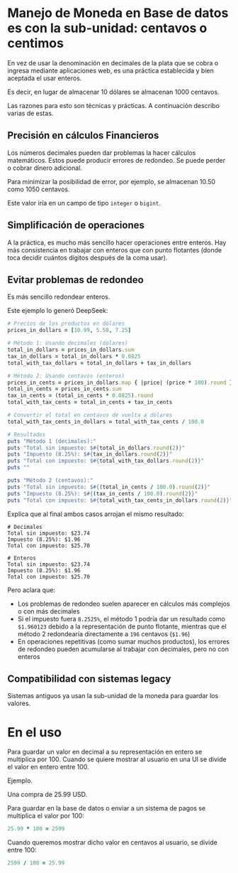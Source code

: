 # Manejo de Moneda en Base de datos es con la sub-unidad: centavos o centimos

En vez de usar la denominación en decimales de la plata que se cobra o ingresa mediante aplicaciones web, es una práctica establecida y bien aceptada el usar enteros.

Es decir, en lugar de almacenar 10 dólares se almacenan 1000 centavos.

Las razones para esto son técnicas y prácticas. A continuación describo varias de estas.

## Precisión en cálculos Financieros

Los números decimales pueden dar problemas la hacer cálculos matemáticos. Estos puede producir errores de redondeo. Se puede perder o cobrar dinero adicional.

Para minimizar la posibilidad de error, por ejemplo, se almacenan 10.50 como 1050 centavos.

Este valor iría en un campo de tipo `integer` o `bigint`.

## Simplificación de operaciones

A la práctica, es mucho más sencillo hacer operaciones entre enteros. Hay más consistencia en trabajar con enteros que con punto flotantes (donde toca decidir cuántos dígitos después de la coma usar).

## Evitar problemas de redondeo

Es más sencillo redondear enteros.

Este ejemplo lo generó DeepSeek:
```ruby
# Precios de los productos en dólares
prices_in_dollars = [10.99, 5.50, 7.25]

# Método 1: Usando decimales (dólares)
total_in_dollars = prices_in_dollars.sum
tax_in_dollars = total_in_dollars * 0.0825
total_with_tax_dollars = total_in_dollars + tax_in_dollars

# Método 2: Usando centavos (enteros)
prices_in_cents = prices_in_dollars.map { |price| (price * 100).round }
total_in_cents = prices_in_cents.sum
tax_in_cents = (total_in_cents * 0.0825).round
total_with_tax_cents = total_in_cents + tax_in_cents

# Convertir el total en centavos de vuelta a dólares
total_with_tax_cents_in_dollars = total_with_tax_cents / 100.0

# Resultados
puts "Método 1 (decimales):"
puts "Total sin impuesto: $#{total_in_dollars.round(2)}"
puts "Impuesto (8.25%): $#{tax_in_dollars.round(2)}"
puts "Total con impuesto: $#{total_with_tax_dollars.round(2)}"
puts ""

puts "Método 2 (centavos):"
puts "Total sin impuesto: $#{(total_in_cents / 100.0).round(2)}"
puts "Impuesto (8.25%): $#{(tax_in_cents / 100.0).round(2)}"
puts "Total con impuesto: $#{total_with_tax_cents_in_dollars.round(2)}"
```

Explica que al final ambos casos arrojan el mismo resultado:
```
# Decimales
Total sin impuesto: $23.74
Impuesto (8.25%): $1.96
Total con impuesto: $25.70

# Enteros
Total sin impuesto: $23.74
Impuesto (8.25%): $1.96
Total con impuesto: $25.70
```

Pero aclara que:

- Los problemas de redondeo suelen aparecer en cálculos más complejos o con más decimales
- Si el impuesto fuera `8.2525%`, el método 1 podría dar un resultado como `$1.960123` debido a la representación de punto flotante, mientras que el método 2 redondearía directamente a `196` centavos (`$1.96`)
- En operaciones repetitivas (como sumar muchos productos), los errores de redondeo pueden acumularse al trabajar con decimales, pero no con enteros


## Compatibilidad con sistemas legacy

Sistemas antiguos ya usan la sub-unidad de la moneda para guardar los valores.

# En el uso

Para guardar un valor en decimal a su representación en entero se multiplica por 100. Cuando se quiere mostrar al usuario en una UI se divide el valor en entero entre 100.

Ejemplo.

Una compra de 25.99 USD.

Para guardar en la base de datos o enviar a un sistema de pagos se multiplica el valor por 100:
```ruby
25.99 * 100 = 2599
```

Cuando queremos mostrar dicho valor en centavos al usuario, se divide entre 100:
```ruby
2599 / 100 = 25.99
```